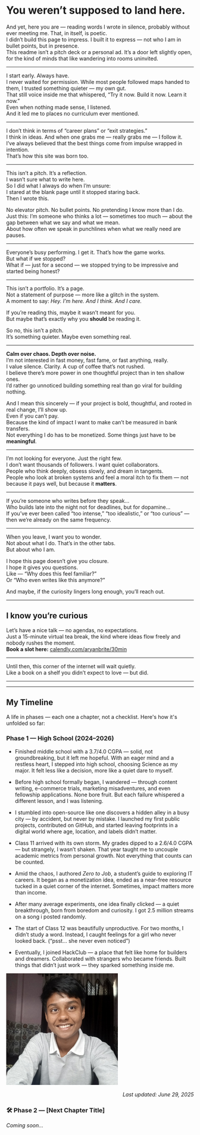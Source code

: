 # You weren’t supposed to land here.

And yet, here you are — reading words I wrote in silence, probably without ever meeting me. That, in itself, is poetic.  
I didn’t build this page to impress. I built it to express — not who I am in bullet points, but in presence.  
This readme isn’t a pitch deck or a personal ad. It’s a door left slightly open, for the kind of minds that like wandering into rooms uninvited.

---

I start early. Always have.  
I never waited for permission. While most people followed maps handed to them, I trusted something quieter — my own gut.  
That still voice inside me that whispered, “Try it now. Build it now. Learn it now.”  
Even when nothing made sense, I listened.  
And it led me to places no curriculum ever mentioned.

---

I don’t think in terms of “career plans” or “exit strategies.”  
I think in ideas. And when one grabs me — really grabs me — I follow it.  
I’ve always believed that the best things come from impulse wrapped in intention.  
That’s how this site was born too.

---

This isn’t a pitch. It’s a reflection.  
I wasn’t sure what to write here.  
So I did what I always do when I’m unsure:  
I stared at the blank page until it stopped staring back.  
Then I wrote this.

No elevator pitch. No bullet points. No pretending I know more than I do.  
Just this: I’m someone who thinks a lot — sometimes too much — about the gap between what we say and what we mean.  
About how often we speak in punchlines when what we really need are pauses.

---

Everyone’s busy performing. I get it. That’s how the game works.  
But what if we stopped?  
What if — just for a second — we stopped trying to be impressive and started being honest?

---

This isn’t a portfolio. It’s a page.  
Not a statement of purpose — more like a glitch in the system.  
A moment to say: *Hey. I’m here. And I think. And I care.*

If you’re reading this, maybe it wasn’t meant for you.  
But maybe that’s exactly why you **should** be reading it.

So no, this isn’t a pitch.  
It’s something quieter. Maybe even something real.

---

**Calm over chaos. Depth over noise.**  
I’m not interested in fast money, fast fame, or fast anything, really.  
I value silence. Clarity. A cup of coffee that’s not rushed.  
I believe there’s more power in one thoughtful project than in ten shallow ones.  
I’d rather go unnoticed building something real than go viral for building nothing.

And I mean this sincerely — if your project is bold, thoughtful, and rooted in real change, I’ll show up.  
Even if you can’t pay.  
Because the kind of impact I want to make can’t be measured in bank transfers.  
Not everything I do has to be monetized. Some things just have to be **meaningful**.

---

I’m not looking for everyone. Just the right few.  
I don’t want thousands of followers. I want quiet collaborators.  
People who think deeply, obsess slowly, and dream in tangents.  
People who look at broken systems and feel a moral itch to fix them — not because it pays well, but because it **matters**.

---

If you’re someone who writes before they speak…  
Who builds late into the night not for deadlines, but for dopamine…  
If you’ve ever been called “too intense,” “too idealistic,” or “too curious” — then we’re already on the same frequency.

---

When you leave, I want you to wonder.  
Not about what I do. That’s in the other tabs.  
But about who I am.

I hope this page doesn’t give you closure.  
I hope it gives you questions.  
Like — “Why does this feel familiar?”  
Or “Who even writes like this anymore?”

And maybe, if the curiosity lingers long enough, you’ll reach out.

---

## I know you’re curious

Let’s have a nice talk — no agendas, no expectations.  
Just a 15-minute virtual tea break, the kind where ideas flow freely and nobody rushes the moment.  
**Book a slot here:** [calendly.com/aryanbrite/30min](https://calendly.com/aryanbrite/30min)

---

Until then, this corner of the internet will wait quietly.  
Like a book on a shelf you didn’t expect to love — but did.

---

---

## My Timeline

A life in phases — each one a chapter, not a checklist. Here's how it's unfolded so far:

### Phase 1 — High School (2024–2026)

- Finished middle school with a 3.7/4.0 CGPA — solid, not groundbreaking, but it left me hopeful. With an eager mind and a restless heart, I stepped into high school, choosing Science as my major. It felt less like a decision, more like a quiet dare to myself.

- Before high school formally began, I wandered — through content writing, e-commerce trials, marketing misadventures, and even fellowship applications. None bore fruit. But each failure whispered a different lesson, and I was listening.

- I stumbled into open-source like one discovers a hidden alley in a busy city — by accident, but never by mistake. I launched my first public projects, contributed on GitHub, and started leaving footprints in a digital world where age, location, and labels didn’t matter.

- Class 11 arrived with its own storm. My grades dipped to a 2.6/4.0 CGPA — but strangely, I wasn’t shaken. That year taught me to uncouple academic metrics from personal growth. Not everything that counts can be counted.

- Amid the chaos, I authored *Zero to Job*, a student’s guide to exploring IT careers. It began as a monetization idea, ended as a near-free resource tucked in a quiet corner of the internet. Sometimes, impact matters more than income.

- After many average experiments, one idea finally clicked — a quiet breakthrough, born from boredom and curiosity. I got 2.5 million streams on a song i posted randomly.

- The start of Class 12 was beautifully unproductive. For two months, I didn’t study a word. Instead, I caught feelings for a girl who never looked back. (“psst… she never even noticed”)

- Eventually, I joined HackClub — a place that felt like home for builders and dreamers. Collaborated with strangers who became friends. Built things that didn’t just work — they sparked something inside me.


<img src="photo/p1.png" alt="Me sitting at my bench" width="300"/>


<p align="right"><em>Last updated: June 29, 2025</em></p>

### 🛠️ Phase 2 — [Next Chapter Title]
*Coming soon…*


